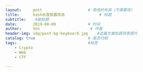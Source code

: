 ```yaml
---
layout:     post                    # 使用的布局（不需要改）
title:      hash长度拓展攻击               # 标题 
subtitle:    #副标题
date:       2019-08-09              # 时间
author:     Von                      # 作者
header-img: img/post-bg-keyboard.jpg    #这篇文章标题背景图片
catalog: true                       # 是否归档
tags:                               #标签
    - Crypto
    - Web
    - CTF
    
---
```

